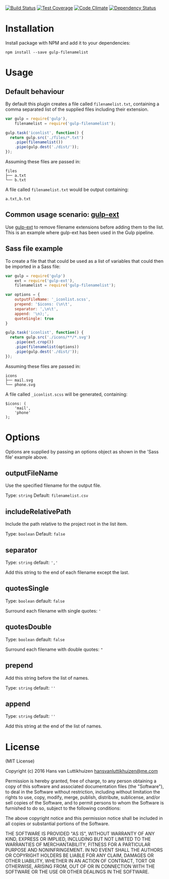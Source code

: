 [![Build Status](https://travis-ci.org/pindab0ter/gulp-filenamelist.svg?branch=master)](https://travis-ci.org/pindab0ter/gulp-filenamelist) [![Test Coverage](https://codeclimate.com/github/pindab0ter/gulp-filenamelist/badges/coverage.svg)](https://codeclimate.com/github/pindab0ter/gulp-filenamelist/coverage) [![Code Climate](https://codeclimate.com/github/pindab0ter/gulp-filenamelist/badges/gpa.svg)](https://codeclimate.com/github/pindab0ter/gulp-filenamelist) [![Dependency Status](https://david-dm.org/pindab0ter/gulp-filenamelist.svg)](https://david-dm.org/pindab0ter/gulp-filenamelist)

# Installation

Install package with NPM and add it to your dependencies:

`npm install --save gulp-filenamelist`

# Usage

## Default behaviour

By default this plugin creates a file called `filenamelist.txt`, containing a
comma separated list of the supplied files including their extension.

```js
var gulp = require('gulp'),
    filenamelist = require('gulp-filenamelist');

gulp.task('iconlist', function() {
  return gulp.src('./files/*.txt')
    .pipe(filenamelist())
    .pipe(gulp.dest('./dist/'));
});
```

Assuming these files are passed in:

```
files
├── a.txt
└── b.txt
```

A file called `filenamelist.txt` would be output containing:

```
a.txt,b.txt
```

## Common usage scenario:  [gulp-ext](https://www.npmjs.com/package/gulp-ext)

Use [gulp-ext](https://www.npmjs.com/package/gulp-ext) to remove filename
extensions before adding them to the list. This is an example where gulp-ext
has been used in the Gulp pipeline.

## Sass file example

To create a file that that could be used as a list of variables that could then
be imported in a Sass file:

```js
var gulp = require('gulp')
    ext = require('gulp-ext'),
    filenamelist = require('gulp-filenamelist');

var options = {
    outputFileName: '_iconlist.scss',
    prepend: '$icons: (\n\t',
    separator: ',\n\t',
    append: '\n);',
    quoteSingle: true
}

gulp.task('iconlist', function() {
  return gulp.src('./icons/**/*.svg')
    .pipe(ext.crop())
    .pipe(filenamelist(options))
    .pipe(gulp.dest('./dist/'));
});
```

Assuming these files are passed in:

```
icons
├── mail.svg
└── phone.svg
```

A file called `_iconlist.scss` will be generated, containing:

```
$icons: (
    'mail',
    'phone'
);
```

# Options

Options are supplied by passing an options object as shown in the 'Sass file'
example above.

## outputFileName

Use the specified filename for the output file.

Type: `string`
Default: `filenamelist.csv`

## includeRelativePath

Include the path relative to the project root in the list item.

Type: `boolean`
Default: `false`

## separator

Type: `string`
default: `','`

Add this string to the end of each filename except the last.

## quotesSingle

Type: `boolean`
default: `false`

Surround each filename with single quotes: `'`

## quotesDouble

Type: `boolean`
default: `false`

Surround each filename with double quotes: `"`

## prepend

Add this string before the list of names.

Type: `string`
default: `''`

## append

Type: `string`
default: `''`

Add this string at the end of the list of names.

# License

(MIT License)

Copyright (c) 2016 Hans van Luttikhuizen <hansvanluttikhuizen@me.com>

Permission is hereby granted, free of charge, to any person obtaining
a copy of this software and associated documentation files (the
"Software"), to deal in the Software without restriction, including
without limitation the rights to use, copy, modify, merge, publish,
distribute, sublicense, and/or sell copies of the Software, and to
permit persons to whom the Software is furnished to do so, subject to
the following conditions:

The above copyright notice and this permission notice shall be
included in all copies or substantial portions of the Software.

THE SOFTWARE IS PROVIDED "AS IS", WITHOUT WARRANTY OF ANY KIND,
EXPRESS OR IMPLIED, INCLUDING BUT NOT LIMITED TO THE WARRANTIES OF
MERCHANTABILITY, FITNESS FOR A PARTICULAR PURPOSE AND
NONINFRINGEMENT. IN NO EVENT SHALL THE AUTHORS OR COPYRIGHT HOLDERS BE
LIABLE FOR ANY CLAIM, DAMAGES OR OTHER LIABILITY, WHETHER IN AN ACTION
OF CONTRACT, TORT OR OTHERWISE, ARISING FROM, OUT OF OR IN CONNECTION
WITH THE SOFTWARE OR THE USE OR OTHER DEALINGS IN THE SOFTWARE.
